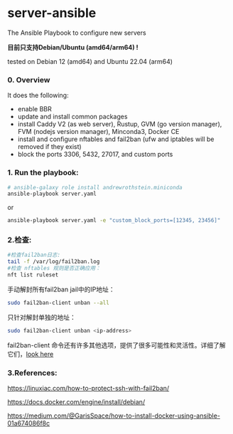 # server-ansible
The Ansible Playbook to configure new servers

**目前只支持Debian/Ubuntu (amd64/arm64) !**

tested on Debian 12 (amd64) and Ubuntu 22.04 (arm64)

### 0. Overview

It does the following:

* enable BBR
* update and install common packages
* install Caddy V2 (as web server), Rustup, GVM (go version manager), FVM (nodejs version manager), Minconda3, Docker CE
* install and configure nftables and fail2ban (ufw and iptables will be removed if they exist)
* block the ports 3306, 5432, 27017, and custom ports


### 1. Run the playbook:

```bash
# ansible-galaxy role install andrewrothstein.miniconda
ansible-playbook server.yaml
```

or

```bash
ansible-playbook server.yaml -e "custom_block_ports=[12345, 23456]"
```


### 2.检查:

```bash
#检查fail2ban日志:
tail -f /var/log/fail2ban.log
#检查 nftables 规则是否正确应用：
nft list ruleset
```

手动解封所有fail2ban jail中的IP地址：

```bash
sudo fail2ban-client unban --all
```

只针对解封单独的地址：
```bash
sudo fail2ban-client unban <ip-address>
```

fail2ban-client 命令还有许多其他选项，提供了很多可能性和灵活性。详细了解它们，[look here](https://manpages.debian.org/testing/fail2ban/fail2ban-client.1.en.html)

### 3.References:

https://linuxiac.com/how-to-protect-ssh-with-fail2ban/

https://docs.docker.com/engine/install/debian/

https://medium.com/@GarisSpace/how-to-install-docker-using-ansible-01a674086f8c

